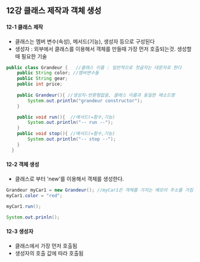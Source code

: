 ## 12강 클래스 제작과 객체 생성

#### 12-1 클래스 제작

+ 클래스는 멤버 변수(속성), 메서드(기능), 생성자 등으로 구성된다
+ 생성자 : 외부에서 클래스를 이용해서 객체를 만들때 가장 먼저 호출되는것. 생성할때 필요한 기술

```java
public class Grandeur {   //클래스 이름 : 일반적으로 첫글자는 대문자로 한다
  	public String color; //멤버변수들
  	public String gear;
  	public int price;
	
	public Grandeur(){ //생성자-반환형없음, 클래스 이름과 동일한 메소드명
		System.out.println("grandeur constructor");
	}

	public void run(){  //메서드(=함수,기능)
		System.out.println("-- run --");
	}
	public void stop(){ //메서드(=함수,기능)
		System.out.println("-- stop --");
	}
  }
```





#### 12-2 객체 생성

+ 클래스로 부터 'new'를 이용해서 객체를 생성한다.

```java
Grandeur myCar1 = new Grandeur(); //myCar1은 객체를 가지는 메모리 주소를 가짐
myCar1.color = "red";

myCar1.run();

System.out.prinln();

```





#### 12-3 생성자

+ 클래스에서 가장 먼저 호출됨 
+ 생성자의 호출 값에 따라 호출됨